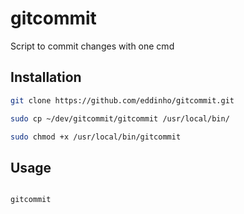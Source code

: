 # gitcommit

Script to commit changes with one cmd

## Installation
```bash
git clone https://github.com/eddinho/gitcommit.git

sudo cp ~/dev/gitcommit/gitcommit /usr/local/bin/

sudo chmod +x /usr/local/bin/gitcommit
```
## Usage
```bash

gitcommit
```


